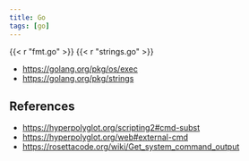 ```yaml
---
title: Go
tags: [go]
---
```


{{< r "fmt.go" >}}
{{< r "strings.go" >}}

- <https://golang.org/pkg/os/exec>
- <https://golang.org/pkg/strings>

## References

- <https://hyperpolyglot.org/scripting2#cmd-subst>
- <https://hyperpolyglot.org/web#external-cmd>
- <https://rosettacode.org/wiki/Get_system_command_output>
